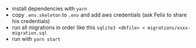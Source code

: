- install dependencies with `yarn`
- copy `.env.skeleton` to `.env` and add aws credentials (ask Felix to share his credentials) 
- run all migrations in order like this `sqlite3 <dbfile> < migrations/xxxx-migration.sql`
- run with `yarn start`



